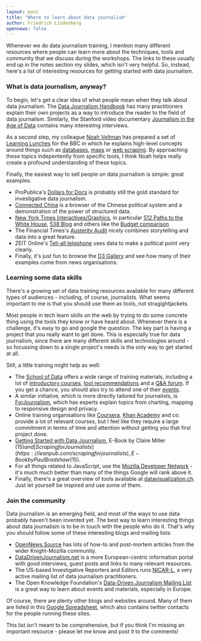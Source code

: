 ```yaml
---
layout: post
title: "Where to learn about data journalism"
author: Friedrich Lindenberg
opennews: false
---
```


Whenever we do data journalism training, I mention many different resources where people can learn more about the techniques, tools and community that we discuss during the workshops. The links to these usually end up in the notes section my slides, which isn't very helpful. So, instead, here's a list of interesting resources for getting started with data journalism.

### What is data journalism, anyway?

To begin, let's get a clear idea of what people mean when they talk about data journalism. The [Data Journalism Handbook](http://ddjbook.org/1.0/en/) has many practitioners explain their own projects as a way to introduce the reader to the field of data journalism. Similarly, the Stanford video documentary [Journalism in the Age of Data](http://datajournalism.stanford.edu/) contains many interesting interviews. 

As a second step, my colleague [Noah Veltman](http://noahveltman.com/) has prepared a set of [Learning Lunches](https://github.com/veltman/learninglunches/blob/master/README.md) for the BBC in which he explains high-level concepts around things such as [databases](https://github.com/veltman/learninglunches/tree/master/databases), [maps](https://github.com/veltman/learninglunches/tree/master/maps) or [web scraping](https://github.com/veltman/learninglunches/tree/master/scraping). By approaching these topics indepentently from specific tools, I think Noah helps really create a profound understanding of these topics.

Finally, the easiest way to sell people on data journalism is simple: great examples.

* ProPublica's [Dollars for Docs](http://projects.propublica.org/docdollars/) is probably still the gold standard for investigative data journalism.
* [Connected China](http://connectedchina.reuters.com/) is a browser of the Chinese political system and a demonstration of the power of structured data. 
* [New York Times Interactives/Graphics](https://twitter.com/nytgraphics), in particular [512 Paths to the White House](http://www.nytimes.com/interactive/2012/11/02/us/politics/paths-to-the-white-house.html?_r=0), [538 Blog](http://fivethirtyeight.blogs.nytimes.com/2012/10/28/oct-27-minnesota-moonlights-as-swing-state-but-ohio-and-virginia-are-more-crucial/) and others like the [Budget comparison](http://www.nytimes.com/interactive/2013/04/10/us/politics/obama-budget-comparison.html?_r=2&)
* The Financial Times's [Austerity Audit](http://ig.ft.com/austerity-audit/#overview) nicely combines storytelling and data into a great feature. 
* ZEIT Online's [Tell-all telephone](http://www.zeit.de/datenschutz/malte-spitz-data-retention) uses data to make a political point very clearly.
* Finally, it's just fun to browse the [D3 Gallery](https://github.com/mbostock/d3/wiki/Gallery) and see how many of their examples come from news organisations.

### Learning some data skills

There's a growing set of data training resources available for many different types of audiences - including, of course, journalists. What seems important to me is that you should use them as tools, not stragightjackets.

Most people in tech learn skills on the web by trying to do some concrete thing using the tools they know or have heard about. Whenever there is a challenge, it's easy to go and google the question. The key part is having a project that you really want to get done. This is especially true for data journalism, since there are many different skills and technologies around - so focussing down to a single project's needs is the only way to get started at all.

Still, a little training might help as well:

* The [School of Data](http://schoolofdata.org/) offers a wide range of training materials, including a lot of [introductory courses](http://schoolofdata.org/courses/), [tool recommendations](http://schoolofdata.org/online-resources/) and a [Q&A forum](http://ask.schoolofdata.org/questions/). If you get a chance, you should also try to attend one of their [events](http://schoolofdata.org/events/).
* A similar initiative, which is more directly tailored for journalists, is [ForJournalism](http://forjournalism.com/), which has experts explain topics from charting, mapping to responsive design and privacy.
* Online training organisations like [Coursera](https://www.coursera.org/courses?orderby=upcoming), [Khan Academy](https://www.khanacademy.org/) and co. provide a lot of relevant courses, but I feel like they require a large commitment in terms of time and attention without getting you that first project done.
* [Getting Started with Data Journalism](https://leanpub.com/datajournalism), E-Book by Claire Miller ($15) and [Scraping for Journalists](https://leanpub.com/scrapingforjournalists), E-Book by Paul Bradshaw ($15). 
* For all things related to JavaScript, use the [Mozilla Developer Network](https://developer.mozilla.org/en-US/) - it's much much better than many of the things Google will rank above it. 
* Finally, there's a great overview of tools available at [datavisualization.ch](http://selection.datavisualization.ch/). Just let yourself be inspired and use some of them.

### Join the community

Data journalism is an emerging field, and most of the ways to use data probably haven't been invented yet. The best way to learn interesting things about data journalism is to be in touch with the people who do it. That's why you should follow some of these interesting blogs and mailing lists:

* [OpenNews Source](http://source.mozillaopennews.org/) has lots of how-to and post-mortem articles from the wider Knight-Mozilla community.
* [DataDrivenJournalism.net](http://datadrivenjournalism.net/) is a more European-centric information portal with good interviews, guest posts and links to many relevant resources.
* The US-based Investigative Reporters and Editors runs [NICAR-L](http://www.ire.org/resource-center/listservs/subscribe-nicar-l/), a very active mailing list of data journalism practitioners. 
* The Open Knowledge Foundation's [Data-Driven Journalism Mailing List](http://lists.okfn.org/mailman/listinfo/data-driven-journalism) is a great way to learn about events and materials, especially in Europe. 

Of course, there are plenty other blogs and websites around. Many of them are listed in this [Google Spreadsheet](https://docs.google.com/spreadsheet/ccc?key=0Aps26R6VsRYUdHNGOVlyVlZfS2NLcHpSRElZMkhaV0E&usp=drive_web#gid=0), which also contains twitter contacts for the people running these sites.

This list isn't meant to be comprehensive, but if you think I'm missing an important resource - please let me know and post it to the comments!


    
